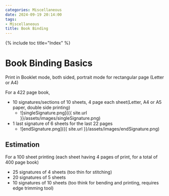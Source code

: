 ```yaml
---
categories: Miscellaneous
date: 2024-09-19 20:14:00
tags:
- Miscellaneous
title: Book Binding
---
```


{% include toc title="Index" %}

# Book Binding Basics

Print in Booklet mode, both sided, portrait mode for rectangular page (Letter or
A4)

For a 422 page book,

- 10 signatures/sections of 10 sheets, 4 page each sheet(Letter, A4 or A5 paper,
  double side printing)
    - ![singleSignature.png]({{ site.url }}/assets/images/singleSignature.png)
- 1 last signature of 6 sheets for the last 22 pages
    - ![endSignature.png]({{ site.url }}/assets/images/endSignature.png)

## Estimation

For a 100 sheet printing (each sheet having 4 pages of print, for a total of 400
page book)

- 25 signatures of 4 sheets (too thin for stitching)
- 20 signatures of 5 sheets
- 10 signatures of 10 sheets (too think for bending and printing, requires edge
  trimming tool)